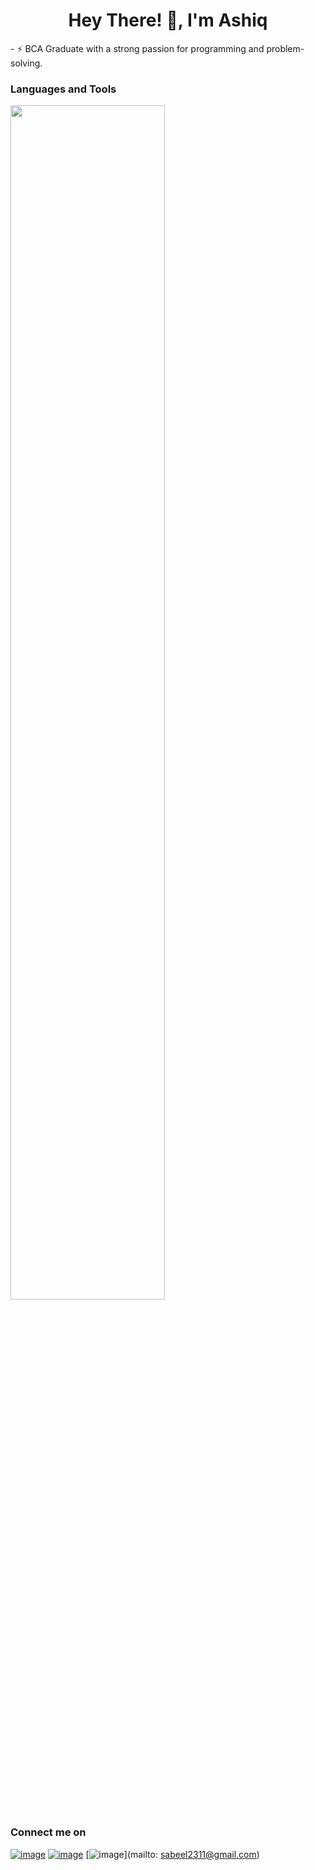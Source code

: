 <h1 align="center">Hey There! 👋, I'm Ashiq 
<!--   <img height="40" src="https://emoji.gg/assets/emoji/7333-parrotdance.gif"> -->
 </h1>
- ⚡ BCA Graduate with a strong passion for programming and problem-solving.

<h3>Languages and Tools</h3>
<p>
  <a href="https://skillicons.dev">
    <img width=70% src="https://skillicons.dev/icons?i=react,html,css,bootstrap,py,js,git,github,postgres,linux,vscode" />
  </a>
</p>

<h3>Connect me on</h3>
<div>

[![image](https://img.shields.io/badge/LinkedIn-0077B5?style=for-the-badge&logo=linkedin&logoColor=white)](https://www.linkedin.com)
[![image](https://img.shields.io/badge/Instagram-E4405F?style=for-the-badge&logo=instagram&logoColor=white)](https://www.instagram.com/programmingwithsabeel?igsh=aW53bzlzdmh0ZmVs)
[![image](https://img.shields.io/badge/Gmail-D14836?style=for-the-badge&logo=gmail&logoColor=white)](mailto: sabeel2311@gmail.com)
